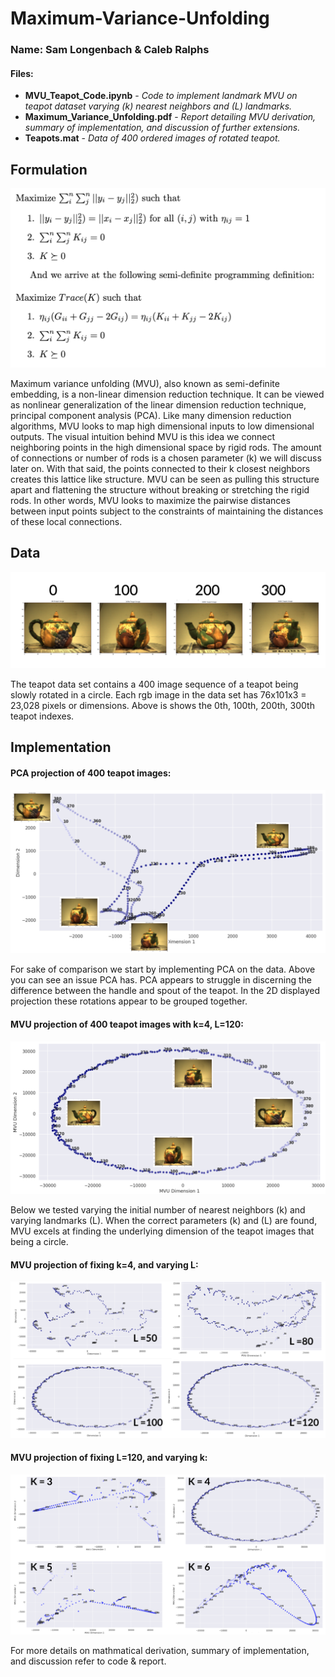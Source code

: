 # Maximum-Variance-Unfolding
### Name: Sam Longenbach & Caleb Ralphs

#### Files:
- **MVU_Teapot_Code.ipynb** - *Code to implement landmark MVU on teapot dataset varying (k) nearest neighbors and (L) landmarks.*
- **Maximum_Variance_Unfolding.pdf** - *Report detailing MVU derivation, summary of implementation, and discussion of further extensions.*
- **Teapots.mat** - *Data of 400 ordered images of rotated teapot.*



## Formulation
![MVU](readme_imgs/Formulation.png)

Maximum variance unfolding (MVU), also known as semi-definite embedding, is a non-linear dimension reduction technique.  It can be viewed as nonlinear generalization of the linear dimension reduction technique, principal component analysis (PCA). Like many dimension reduction algorithms, MVU looks to map high dimensional inputs to low dimensional outputs. The visual intuition behind MVU is this idea we connect neighboring points in the high dimensional space by rigid rods.  The amount of connections or number of rods is a chosen parameter (k)  we  will  discuss  later  on.   With  that  said,  the  points  connected  to  their  k closest neighbors creates this lattice like structure.  MVU can be seen as pulling this structure apart and flattening the structure without breaking or stretching the rigid rods. In other words, MVU looks to maximize the pairwise distances between input points subject to the constraints of maintaining the distances of these local connections.  

## Data
![MVU_Data](readme_imgs/TeaPot_key.png)

The teapot data set contains a 400 image sequence of a teapot being slowly rotated in a circle.  Each rgb image in the data set has 76x101x3 = 23,028 pixels or dimensions. Above is shows the 0th, 100th, 200th, 300th teapot indexes.  

## Implementation

#### PCA projection of 400 teapot images:
![PCA](readme_imgs/PCA_TeaPot.png)

For sake of comparison we start by implementing PCA on the data.  Above you can see an issue PCA has.  PCA appears to struggle in discerning the difference between the handle and spout of the teapot.  In the 2D displayed projection these rotations appear to be grouped together.

#### MVU projection of 400 teapot images with k=4, L=120:
![MVU_check](readme_imgs/MVU_TeaPot.png)

Below we tested varying the initial number of nearest neighbors (k) and varying landmarks (L). When  the  correct  parameters (k) and (L) are  found,  MVU  excels  at  finding the underlying dimension of the teapot images that being a circle. 

####  MVU projection of fixing k=4, and varying L:
![MVU_check](readme_imgs/Vary_L.png)

####  MVU projection of fixing L=120, and varying k:
![MVU_check](readme_imgs/Vary_k.png)

For more details on mathmatical derivation, summary of implementation, and discussion refer to code & report. 
